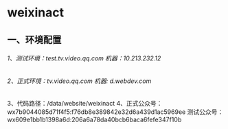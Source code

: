 # weixinact
一、环境配置
------
###### 1、测试环境：test.tv.video.qq.com  机器：10.213.232.12

###### 2、正式环境：tv.video.qq.com  机器: d.webdev.com

3、代码路径：/data/website/weixinact 
4、正式公众号：
wx7b9044085d71f4f5:f76db8e389842e32d6a439d1ac5969ee
测试公众号：
wx609e1bb1b1398a6d:206a6a78da40bcb6baca6fefe347f10b







